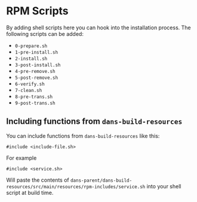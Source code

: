 RPM Scripts
===========

By adding shell scripts here you can hook into the installation process. The following scripts can
be added:

* `0-prepare.sh`
* `1-pre-install.sh`
* `2-install.sh`
* `3-post-install.sh`
* `4-pre-remove.sh`
* `5-post-remove.sh`
* `6-verify.sh`
* `7-clean.sh`
* `8-pre-trans.sh`
* `9-post-trans.sh`

Including functions from `dans-build-resources`
-----------------------------------------------

You can include functions from `dans-build-resources` like this:

    #include <include-file.sh>

For example

    #include <service.sh>

Will paste the contents of `dans-parent/dans-build-resources/src/main/resources/rpm-includes/service.sh` into your 
shell script at build time.